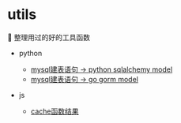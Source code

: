 # utils

📖 整理用过的好的工具函数

 * python

    * [mysql建表语句 -> python sqlalchemy model](./python/sqlalchemy_model.py)
    * [mysql建表语句 -> go gorm model](./python/gorm_model.py)

* js

    * [cache函数结果](./js/cache.js)
